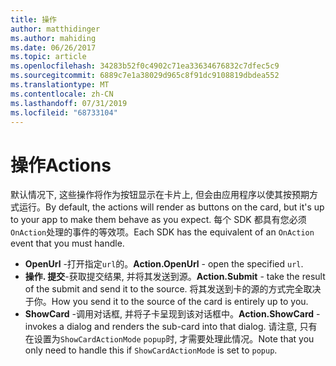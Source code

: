 ```yaml
---
title: 操作
author: matthidinger
ms.author: mahiding
ms.date: 06/26/2017
ms.topic: article
ms.openlocfilehash: 34283b52f0c4902c71ea33634676832c7dfec5c9
ms.sourcegitcommit: 6889c7e1a38029d965c8f91dc9108819dbdea552
ms.translationtype: MT
ms.contentlocale: zh-CN
ms.lasthandoff: 07/31/2019
ms.locfileid: "68733104"
---
```

# <a name="actions"></a><span data-ttu-id="6e956-102">操作</span><span class="sxs-lookup"><span data-stu-id="6e956-102">Actions</span></span>

<span data-ttu-id="6e956-103">默认情况下, 这些操作将作为按钮显示在卡片上, 但会由应用程序以使其按预期方式运行。</span><span class="sxs-lookup"><span data-stu-id="6e956-103">By default, the actions will render as buttons on the card, but it's up to your app to make them behave as you expect.</span></span> <span data-ttu-id="6e956-104">每个 SDK 都具有您必须`OnAction`处理的事件的等效项。</span><span class="sxs-lookup"><span data-stu-id="6e956-104">Each SDK has the equivalent of an `OnAction` event that you must handle.</span></span>

* <span data-ttu-id="6e956-105">**OpenUrl** -打开指定`url`的。</span><span class="sxs-lookup"><span data-stu-id="6e956-105">**Action.OpenUrl** - open the specified `url`.</span></span>  
* <span data-ttu-id="6e956-106">**操作. 提交**-获取提交结果, 并将其发送到源。</span><span class="sxs-lookup"><span data-stu-id="6e956-106">**Action.Submit** - take the result of the submit and send it to the source.</span></span> <span data-ttu-id="6e956-107">将其发送到卡的源的方式完全取决于你。</span><span class="sxs-lookup"><span data-stu-id="6e956-107">How you send it to the source of the card is entirely up to you.</span></span>
* <span data-ttu-id="6e956-108">**ShowCard** -调用对话框, 并将子卡呈现到该对话框中。</span><span class="sxs-lookup"><span data-stu-id="6e956-108">**Action.ShowCard** - invokes a dialog and renders the sub-card into that dialog.</span></span> <span data-ttu-id="6e956-109">请注意, 只有在设置为`ShowCardActionMode` `popup`时, 才需要处理此情况。</span><span class="sxs-lookup"><span data-stu-id="6e956-109">Note that you only need to handle this if `ShowCardActionMode` is set to `popup`.</span></span>